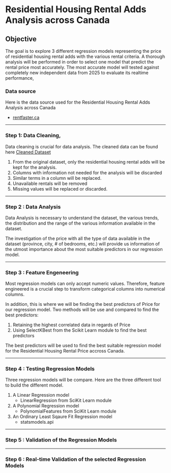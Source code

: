 # Residential Housing Rental Adds Analysis across Canada

## Objective
The goal is to explore 3 different regression models representing the price of residential housing rental adds with the various rental criteria. A thorough analysis will be performed in order to select one model that predict the rental price most accurately. The most accurate model will tested against completely new independent data from 2025 to evaluate its realtime performance,


### Data source
Here is the data source used for the Residential Housing Rental Adds Analysis across Canada

- [rentfaster.ca](https://www.rentfaster.ca/?utm_source=OOH&utm_medium=sign&utm_campaign=ca)

---
### Step 1: Data Cleaning,

Data cleaning is crucial for data analysis. The cleaned data can be found here [Cleaned Dataset](../Data/canada_rent_clean.csv)

1. From the original dataset, only the residential housing rental adds will be kept for the analysis.
2. Columns with information not needed for the analysis will be discarded
3. Similar terms in a column will be replaced.
4. Unavailable rentals will be removed
5. Missing values will be replaced or discarded.

---
### Step 2 : Data Analysis

Data Analysis is necessary to understand the dataset, the various trends, the distribution and the range of the various information available in the dataset.

The investigation of the price with all the type of data available in the dataset (province, city, # of bedrooms, etc.) will provide us information of the utmost importance about the most suitable predictors in our regression model.


---
### Step 3 : Feature Engeneering

Most regression models can only accept numeric values. Therefore, feature engineered is a crucial step to transform categorical columns into numerical columns.

In addition, this is where we will be finding the best predictors of Price for our regression model. Two methods will be use and compared to find the best predictors:
1. Retaining the highest correlated data in regards of Price
2. Using SelectKBest from the Scikit Learn module to find the best predictors

The best predictors will be used to find the best suitable regression model for the Residential Housing Rental Price accross Canada. 

---
### Step 4 : Testing Regression Models

Three regression models will be compare. Here are the three different tool to build the different model.
1. A Linear Regression model
     - LinearRegression from SciKit Learn module
2. A Polynomial Regression model 
     - PolynomialFeatures from SciKit Learn module
3. An Ordinary Least Sqaure Fit  Regression model
     - statsmodels.api
  



---
### Step 5 : Validation of the Regression Models


---
### Step 6 : Real-time Validation of the selected Regression Models

